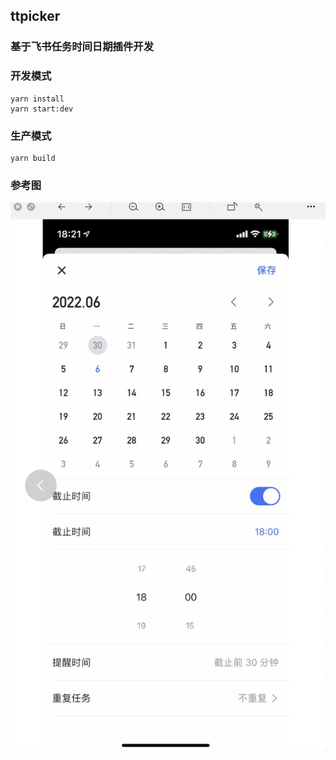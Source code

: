 ## ttpicker

### 基于飞书任务时间日期插件开发


### 开发模式

```shell
yarn install
yarn start:dev
```

### 生产模式

```shell
yarn build
```

### 参考图

![picker.png](./src/img/picker.png)








